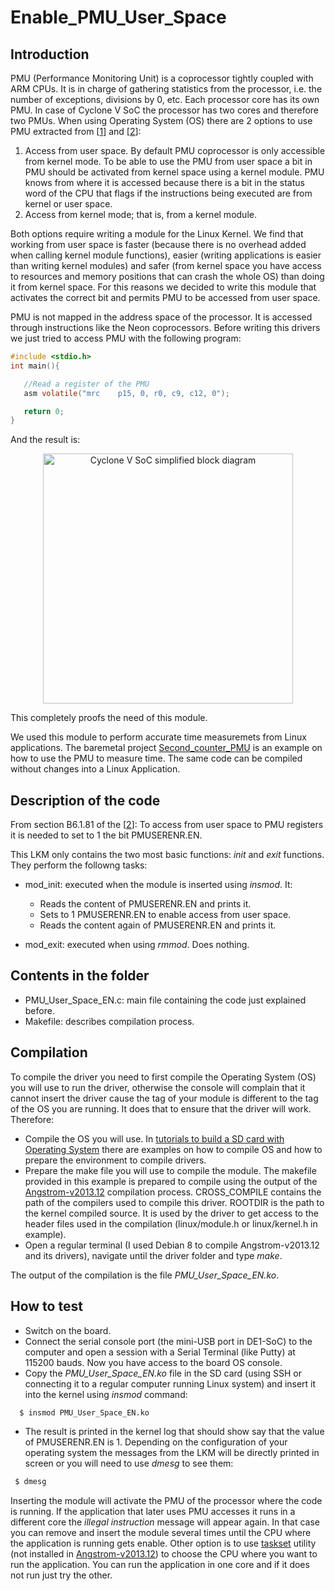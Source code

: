Enable_PMU_User_Space
=====================

Introduction
-------------
 PMU (Performance Monitoring Unit) is a coprocessor tightly coupled with ARM CPUs. It is in charge of gathering statistics from the processor, i.e. the number of  exceptions, divisions by 0, etc. Each processor core has its own PMU. In case of Cyclone V SoC the processor has two cores and therefore two PMUs. When using Operating System (OS) there are 2 options to use PMU extracted from [[1](http://neocontra.blogspot.com.es/2013/05/user-mode-performance-counters-for.html)] and [[2](http://infocenter.arm.com/help/index.jsp?topic=/com.arm.doc.ddi0406c/index.html)]:
 
1.	Access from user space. By default PMU coprocessor is only accessible from kernel mode. To be able to use the PMU from user space a bit in PMU should be activated from kernel space using a kernel module. PMU knows from where it is accessed because there is a bit in the status word of the CPU that flags if the instructions being executed are from kernel or user space.
2.	Access from kernel mode; that is, from a kernel module.

Both options require writing a module for the Linux Kernel. We find that working from user space is faster (because there is no overhead added when calling kernel module functions), easier (writing applications is easier than writing kernel modules) and safer (from kernel space you have access to resources and memory positions that can crash the whole OS) than doing it from kernel space.  For this reasons we decided to write this module that activates the correct bit and permits PMU to be accessed from user space.  
 
 PMU is not  mapped in the address space of the processor. It is accessed through  instructions like the Neon coprocessors. Before writing this drivers we just tried to access PMU with the following program:
 
 ```c
#include <stdio.h>
int main(){

	//Read a register of the PMU
	asm volatile("mrc    p15, 0, r0, c9, c12, 0");

	return 0;
}	 
```
 
 And the result is:
 
 
<p align="center">
  <img src="https://raw.githubusercontent.com/robertofem/CycloneVSoC-examples/master/Linux-modules/Enable_PMU_user_space/access_PMU_user.png" width="400" align="middle" alt="Cyclone V SoC simplified block diagram" />
</p>
 
This completely proofs the need of this module.

We used this module to perform accurate time measuremets from Linux applications. The baremetal project [Second_counter_PMU](https://github.com/robertofem/CycloneVSoC-examples/tree/master/Baremetal-applications/Second_counter_PMU) is an example on how to use the PMU to measure time. The same code can be compiled without changes into a Linux Application. 

Description of the code
---------------------------
From section B6.1.81 of the [[2](http://infocenter.arm.com/help/index.jsp?topic=/com.arm.doc.ddi0406c/index.html)]: To access from user space to PMU registers it is needed to set to 1 the bit PMUSERENR.EN.

This LKM only contains the two most basic functions: _init_ and _exit_ functions. They perform the followng tasks:

* mod_init: executed when the module is inserted using _insmod_. It:
 
    * Reads the content of PMUSERENR.EN and prints it.
    * Sets to 1 PMUSERENR.EN to enable access from user space.
    * Reads the content again of PMUSERENR.EN and prints it.
    
* mod_exit: executed when using _rmmod_. Does nothing. 


Contents in the folder
----------------------
* PMU_User_Space_EN.c: main file containing the code just explained before.
* Makefile: describes compilation process.

Compilation
-------------
To compile the driver you need to first compile the Operating System (OS) you will use to run the driver, otherwise the console will complain that it cannot insert the driver cause the tag of your module is different to the tag of the OS you are running. It does that to ensure that the driver will work. Therefore:

  * Compile the OS you will use. In [tutorials to build a SD card with Operating System](https://github.com/robertofem/CycloneVSoC-examples/tree/master/SD-operating-system) there are examples on how to compile OS and how to prepare the environment to compile drivers. 
  * Prepare the make file you will use to compile the module. The makefile provided in this example is prepared to compile using the output of the [Angstrom-v2013.12](https://github.com/robertofem/CycloneVSoC-examples/tree/master/SD-operating-system/Angstrom-v2013.12) compilation process. CROSS_COMPILE contains the path of the compilers used to compile this driver. ROOTDIR is the path to the kernel compiled source. It is used by the driver to get access to the header files used in the compilation (linux/module.h or linux/kernel.h in example).
  * Open a regular terminal (I used Debian 8 to compile Angstrom-v2013.12 and its drivers), navigate until the driver folder and type _make_.
 
The output of the compilation is the file _PMU_User_Space_EN.ko_.

How to test
------------
* Switch on the board.
* Connect the serial console port (the mini-USB port in DE1-SoC) to the computer and open a session with a Serial Terminal (like Putty) at 115200 bauds. Now you have access to the board OS console.
* Copy the _PMU_User_Space_EN.ko_ file in the SD card (using SSH or connecting it to a regular computer running Linux system) and insert it into the kernel using _insmod_ command: 
```bash
  $ insmod PMU_User_Space_EN.ko
```
 * The result is printed in the kernel log that should show say that the value of PMUSERENR.EN is 1. Depending on the configuration of your operating system the messages from the LKM will be directly printed in screen or you will need to use _dmesg_ to see them:
 ```bash
  $ dmesg
```

Inserting the module will activate the PMU of the processor where the code is running. If the application that later uses PMU accesses it runs in a different core the _illegal instruction_ message will appear again. In that case you can remove and insert the module several times until the CPU where the application is running gets enable. Other option is to use [taskset](http://xmodulo.com/run-program-process-specific-cpu-cores-linux.html) utility (not installed in [Angstrom-v2013.12](https://github.com/robertofem/CycloneVSoC-examples/tree/master/SD-operating-system/Angstrom-v2013.12)) to choose the CPU where you want to run the application. You can run the application in one core and if it does not run just try the other.